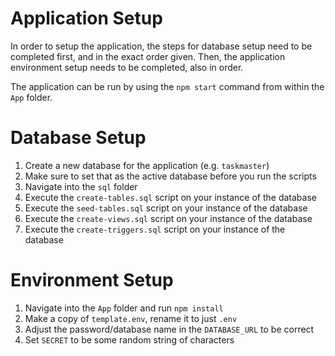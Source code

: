 # Application Setup

In order to setup the application, the steps for database setup need to be completed first, and in the exact order given. Then, the application environment setup needs to be completed, also in order.

The application can be run by using the `npm start` command from within the `App` folder.

# Database Setup

1. Create a new database for the application (e.g. `taskmaster`)
2. Make sure to set that as the active database before you run the scripts
3. Navigate into the `sql` folder
4. Execute the `create-tables.sql` script on your instance of the database
5. Execute the `seed-tables.sql` script on your instance of the database
6. Execute the `create-views.sql` script on your instance of the database
7. Execute the `create-triggers.sql` script on your instance of the database

# Environment Setup

1. Navigate into the `App` folder and run `npm install`
2. Make a copy of `template.env`, rename it to just `.env`
3. Adjust the password/database name in the `DATABASE_URL` to be correct
4. Set `SECRET` to be some random string of characters
